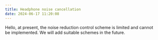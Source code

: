 ```yaml
---
title: Headphone noise cancellation
date: 2024-06-17 11:20:08
---
```


Hello, at present, the noise reduction control scheme is limited and cannot be implemented. We will add suitable schemes in the future.
